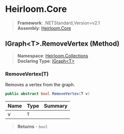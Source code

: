 # Heirloom.Core

> **Framework**: .NETStandard,Version=v2.1  
> **Assembly**: [Heirloom.Core][0]

## IGraph\<T>.RemoveVertex (Method)

> **Namespace**: [Heirloom.Collections][0]  
> **Declaring Type**: [IGraph\<T>][1]

### RemoveVertex(T)

Removes a vertex from the graph.

```cs
public abstract bool RemoveVertex(T v)
```

| Name | Type | Summary |
|------|------|---------|
| v    | `T`  |         |

> **Returns** - `bool`

[0]: ../../../Heirloom.Core.md
[1]: ../IGraph[T].md
